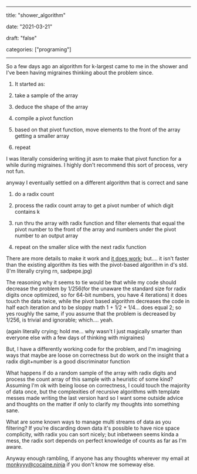 
---

title: "shower\_algorithm"

date: "2021-03-21"

draft: "false"

categories: ["programing"]

---

So a few days ago an algorithm for k-largest came to me in the shower and I've been having migraines thinking about the problem since.

1. It started as:

2. take a sample of the array

3. deduce the shape of the array

4. compile a pivot function

5. based on that pivot function, move elements to the front of the array getting a smaller array

6. repeat

I was literally considering writing jit asm to make that pivot function for a while during migraines. I highly don't recommend this sort of process, very not fun.

anyway I eventually settled on a different algorithm that is correct and sane

1. do a radix count

2. process the radix count array to get a pivot number of which digit contains k

3. run thru the array with radix function and filter elements that equal the pivot number to the front of the array and numbers under the pivot number to an output array

4. repeat on the smaller slice with the next radix function

There are more details to make it work and [it does work](https://github.com/crazymonkyyy/radix/blob/master/radixksmallest.d); but.... it isn't faster than the existing algorithm its ties with the pivot-based algorithm in d's std. (I'm literally crying rn, sadpepe.jpg)

The reasoning why it seems to tie would be that while my code should decrease the problem by 1/256(for the unaware the standard size for radix digits once optimized, so for 64-bit numbers, you have 4 iterations) it does touch the data twice, while the pivot based algorithm decreases the code in half each iteration and to be sloppy math 1 + 1/2 + 1/4... does equal 2; so yes roughly the same, if you assume that the problem is decreased by 1/256, is trivial and ignorable; which.... yeah.

(again literally crying; hold me... why wasn't I just magically smarter than everyone else with a few days of thinking with migraines)

But, I have a differently working code for the problem, and I'm imagining ways that maybe are loose on correctness but do work on the insight that a radix digit+number is a good discriminator function

What happens if do a random sample of the array with radix digits and process the count array of this sample with a heuristic of some kind? Assuming I'm ok with being loose on correctness, I could touch the majority of data once, but the complexities of recursive algorithms with template messes made writing the last version hard so I want some outside advice and thoughts on the matter if only to clarify my thoughts into something sane.

What are some known ways to manage multi streams of data as you filtering? If you're discarding down data it's possible to have nice space complicity, with radix you can sort nicely; but inbetween seems kinda a mess, the radix sort depends on perfect knowledge of counts as far as I'm aware.

Anyway enough rambling, if anyone has any thoughts wherever my email at monkyyy@cocaine.ninja if you don't know me someway else.
